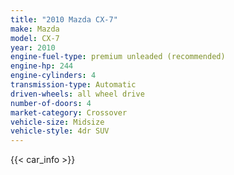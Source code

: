 ```yaml
---
title: "2010 Mazda CX-7"
make: Mazda
model: CX-7
year: 2010
engine-fuel-type: premium unleaded (recommended)
engine-hp: 244
engine-cylinders: 4
transmission-type: Automatic
driven-wheels: all wheel drive
number-of-doors: 4
market-category: Crossover
vehicle-size: Midsize
vehicle-style: 4dr SUV
---
```


{{< car_info >}}
